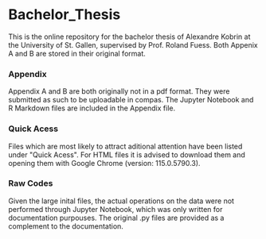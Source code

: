 # Bachelor_Thesis

This is the online repository for the bachelor thesis of Alexandre Kobrin at the University of St. Gallen, supervised by Prof. Roland Fuess. Both Appenix A and B are stored in their original format. 

### Appendix
Appendix A and B are both originally not in a pdf format. They were submitted as such to be uploadable in compas. The Jupyter Notebook and R Markdown files are included in the Appendix file. 

### Quick Acess
Files which are most likely to attract aditional attention have been listed under "Quick Acess". For HTML files it is advised to download them and opening them with Google Chrome (version: 115.0.5790.3). 

### Raw Codes
Given the large inital files, the actual operations on the data were not performed through Jupyter Notebook, which was only written for documentation purpouses. The original .py files are provided as a complement to the documentation.



